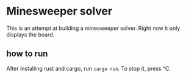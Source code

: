 # Minesweeper solver

This is an attempt at building a minesweeper solver. Right now it only displays
the board.

## how to run

After installing rust and cargo, run `cargo run`. To stop it, press ^C.
